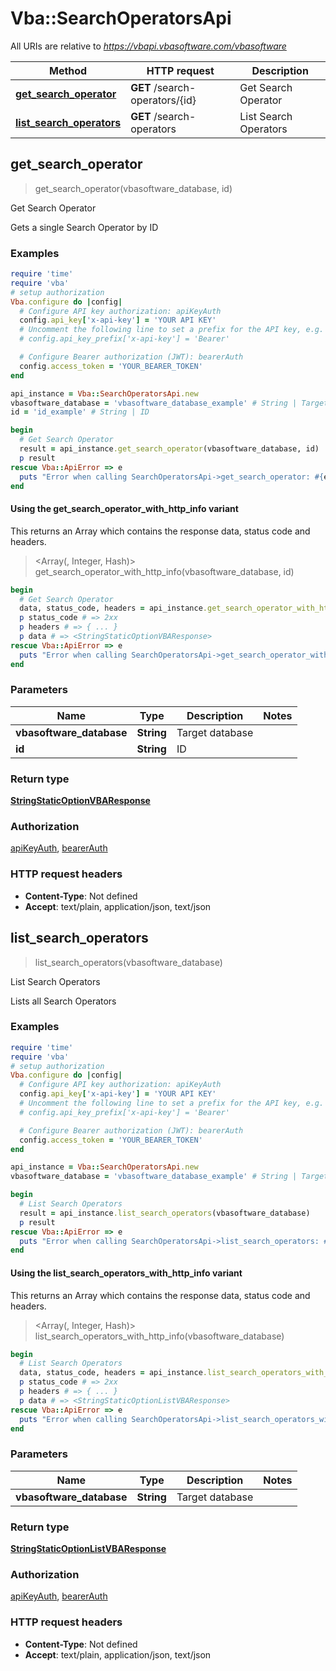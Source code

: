 # Vba::SearchOperatorsApi

All URIs are relative to *https://vbapi.vbasoftware.com/vbasoftware*

| Method | HTTP request | Description |
| ------ | ------------ | ----------- |
| [**get_search_operator**](SearchOperatorsApi.md#get_search_operator) | **GET** /search-operators/{id} | Get Search Operator |
| [**list_search_operators**](SearchOperatorsApi.md#list_search_operators) | **GET** /search-operators | List Search Operators |


## get_search_operator

> <StringStaticOptionVBAResponse> get_search_operator(vbasoftware_database, id)

Get Search Operator

Gets a single Search Operator by ID

### Examples

```ruby
require 'time'
require 'vba'
# setup authorization
Vba.configure do |config|
  # Configure API key authorization: apiKeyAuth
  config.api_key['x-api-key'] = 'YOUR API KEY'
  # Uncomment the following line to set a prefix for the API key, e.g. 'Bearer' (defaults to nil)
  # config.api_key_prefix['x-api-key'] = 'Bearer'

  # Configure Bearer authorization (JWT): bearerAuth
  config.access_token = 'YOUR_BEARER_TOKEN'
end

api_instance = Vba::SearchOperatorsApi.new
vbasoftware_database = 'vbasoftware_database_example' # String | Target database
id = 'id_example' # String | ID

begin
  # Get Search Operator
  result = api_instance.get_search_operator(vbasoftware_database, id)
  p result
rescue Vba::ApiError => e
  puts "Error when calling SearchOperatorsApi->get_search_operator: #{e}"
end
```

#### Using the get_search_operator_with_http_info variant

This returns an Array which contains the response data, status code and headers.

> <Array(<StringStaticOptionVBAResponse>, Integer, Hash)> get_search_operator_with_http_info(vbasoftware_database, id)

```ruby
begin
  # Get Search Operator
  data, status_code, headers = api_instance.get_search_operator_with_http_info(vbasoftware_database, id)
  p status_code # => 2xx
  p headers # => { ... }
  p data # => <StringStaticOptionVBAResponse>
rescue Vba::ApiError => e
  puts "Error when calling SearchOperatorsApi->get_search_operator_with_http_info: #{e}"
end
```

### Parameters

| Name | Type | Description | Notes |
| ---- | ---- | ----------- | ----- |
| **vbasoftware_database** | **String** | Target database |  |
| **id** | **String** | ID |  |

### Return type

[**StringStaticOptionVBAResponse**](StringStaticOptionVBAResponse.md)

### Authorization

[apiKeyAuth](../README.md#apiKeyAuth), [bearerAuth](../README.md#bearerAuth)

### HTTP request headers

- **Content-Type**: Not defined
- **Accept**: text/plain, application/json, text/json


## list_search_operators

> <StringStaticOptionListVBAResponse> list_search_operators(vbasoftware_database)

List Search Operators

Lists all Search Operators

### Examples

```ruby
require 'time'
require 'vba'
# setup authorization
Vba.configure do |config|
  # Configure API key authorization: apiKeyAuth
  config.api_key['x-api-key'] = 'YOUR API KEY'
  # Uncomment the following line to set a prefix for the API key, e.g. 'Bearer' (defaults to nil)
  # config.api_key_prefix['x-api-key'] = 'Bearer'

  # Configure Bearer authorization (JWT): bearerAuth
  config.access_token = 'YOUR_BEARER_TOKEN'
end

api_instance = Vba::SearchOperatorsApi.new
vbasoftware_database = 'vbasoftware_database_example' # String | Target database

begin
  # List Search Operators
  result = api_instance.list_search_operators(vbasoftware_database)
  p result
rescue Vba::ApiError => e
  puts "Error when calling SearchOperatorsApi->list_search_operators: #{e}"
end
```

#### Using the list_search_operators_with_http_info variant

This returns an Array which contains the response data, status code and headers.

> <Array(<StringStaticOptionListVBAResponse>, Integer, Hash)> list_search_operators_with_http_info(vbasoftware_database)

```ruby
begin
  # List Search Operators
  data, status_code, headers = api_instance.list_search_operators_with_http_info(vbasoftware_database)
  p status_code # => 2xx
  p headers # => { ... }
  p data # => <StringStaticOptionListVBAResponse>
rescue Vba::ApiError => e
  puts "Error when calling SearchOperatorsApi->list_search_operators_with_http_info: #{e}"
end
```

### Parameters

| Name | Type | Description | Notes |
| ---- | ---- | ----------- | ----- |
| **vbasoftware_database** | **String** | Target database |  |

### Return type

[**StringStaticOptionListVBAResponse**](StringStaticOptionListVBAResponse.md)

### Authorization

[apiKeyAuth](../README.md#apiKeyAuth), [bearerAuth](../README.md#bearerAuth)

### HTTP request headers

- **Content-Type**: Not defined
- **Accept**: text/plain, application/json, text/json

